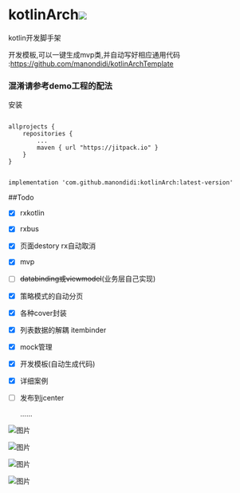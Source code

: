 # kotlinArch[![](https://jitpack.io/v/manondidi/kotlinArch.svg)](https://jitpack.io/#manondidi/kotlinArch)
kotlin开发脚手架

开发模板,可以一键生成mvp类,并自动写好相应通用代码 :https://github.com/manondidi/kotlinArchTemplate


### 混淆请参考demo工程的配法

安装

```

allprojects {
    repositories {
        ...
        maven { url "https://jitpack.io" }
    }
}

```
```

implementation 'com.github.manondidi:kotlinArch:latest-version'
```



##Todo
- [x] rxkotlin

- [x] rxbus

- [x] 页面destory rx自动取消

- [x] mvp

- [ ] ~~databinding或viewmodel~~(业务层自己实现)

- [x] 策略模式的自动分页

- [x] 各种cover封装

- [x] 列表数据的解耦 itembinder

- [x] mock管理

- [x] 开发模板(自动生成代码)

- [x] 详细案例

- [ ] 发布到jcenter

  ......



![图片](https://raw.githubusercontent.com/manondidi/kotlinArch/master/%E6%88%AA%E5%9B%BE/sc1.png)

![图片](https://raw.githubusercontent.com/manondidi/kotlinArch/master/%E6%88%AA%E5%9B%BE/sc2.png)



![图片](https://raw.githubusercontent.com/manondidi/kotlinArch/master/%E6%88%AA%E5%9B%BE/sc3.png)



![图片](https://raw.githubusercontent.com/manondidi/kotlinArch/master/%E6%88%AA%E5%9B%BE/sc4.png)

